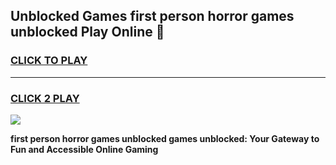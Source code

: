 
## Unblocked Games first person horror games unblocked Play Online 👋
<h3>
<a href="https://news.freeplayer.one?title=first_person_horror_games_unblocked&ref=17F">CLICK TO PLAY</a></h3>
<hr>

<h3>
<a href="https://news.freeplayer.one?title=first_person_horror_games_unblocked&ref=17F">CLICK 2 PLAY</a>
  
</h3>

<a href="https://news.freeplayer.one?title=first_person_horror_games_unblocked&ref=17F/"><img src="https://clearcache.store/games.png"></a>


**first person horror games unblocked games unblocked: Your Gateway to Fun and Accessible Online Gaming**
